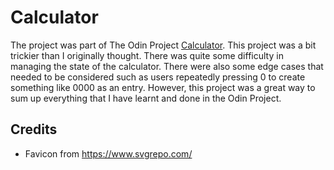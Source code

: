 # Calculator
The project was part of The Odin Project [Calculator](https://www.theodinproject.com/lessons/foundations-calculator). This project was a bit trickier
than I originally thought. There was quite some difficulty in managing the state of the calculator. There were also some edge cases that needed to be 
considered such as users repeatedly pressing 0 to create something like 0000 as an entry. However, this project was a great way to sum up everything that
I have learnt and done in the Odin Project. 

## Credits

* Favicon from https://www.svgrepo.com/